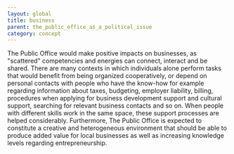 ```yaml
---
layout: global
title: business
parent: the_public_office_as_a_political_issue
category: concept
---
```


The Public Office would make positive impacts on businesses, as "scattered" competencies and energies can connect, interact and be shared. There are many contexts in which individuals alone perform tasks that would benefit from being organized cooperatively, or depend on personal contacts with people who have the know-how for example regarding information about taxes, budgeting, employer liability, billing, procedures when applying for business development support and cultural support, searching for relevant business contacts and so on. When people with different skills work in the same space, these support processes are helped considerably. Furthermore, The Public Office is expected to constitute a creative and heterogeneous environment that should be able to produce added value for local businesses as well as increasing knowledge levels regarding entrepreneurship.
